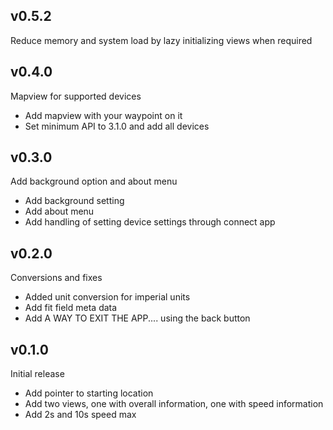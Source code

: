 ## v0.5.2

Reduce memory and system load by lazy initializing views when required


## v0.4.0

Mapview for supported devices

- Add mapview with your waypoint on it
- Set minimum API to 3.1.0 and add all devices

## v0.3.0

Add background option and about menu

- Add background setting
- Add about menu
- Add handling of setting device settings through connect app

## v0.2.0

Conversions and fixes

- Added unit conversion for imperial units
- Add fit field meta data
- Add A WAY TO EXIT THE APP.... using the back button

## v0.1.0

Initial release

- Add pointer to starting location
- Add two views, one with overall information, one with speed information
- Add 2s and 10s speed max
